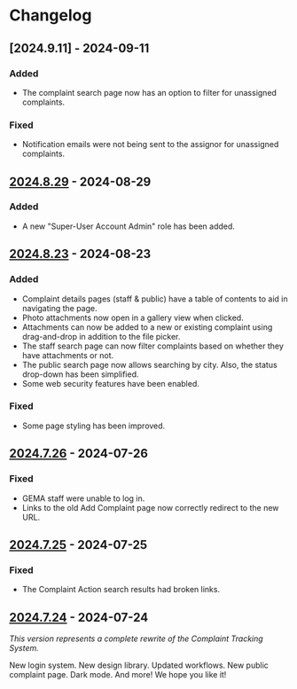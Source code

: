 # Changelog

## [2024.9.11] - 2024-09-11

### Added

- The complaint search page now has an option to filter for unassigned complaints.

### Fixed

- Notification emails were not being sent to the assignor for unassigned complaints.

## [2024.8.29] - 2024-08-29

### Added

- A new "Super-User Account Admin" role has been added.

## [2024.8.23] - 2024-08-23

### Added

- Complaint details pages (staff & public) have a table of contents to aid in navigating the page.
- Photo attachments now open in a gallery view when clicked.
- Attachments can now be added to a new or existing complaint using drag-and-drop in addition to the file picker.
- The staff search page can now filter complaints based on whether they have attachments or not.
- The public search page now allows searching by city. Also, the status drop-down has been simplified.
- Some web security features have been enabled.

### Fixed

- Some page styling has been improved.

## [2024.7.26] - 2024-07-26

### Fixed

- GEMA staff were unable to log in.
- Links to the old Add Complaint page now correctly redirect to the new URL.

## [2024.7.25] - 2024-07-25

### Fixed

- The Complaint Action search results had broken links.

## [2024.7.24] - 2024-07-24

_This version represents a complete rewrite of the Complaint Tracking System._

New login system. New design library. Updated workflows. New public complaint page. Dark mode. And more! We hope you like it!

[2024.8.29]: https://github.com/gaepdit/template-app/releases/tag/v2024.8.29
[2024.8.23]: https://github.com/gaepdit/template-app/releases/tag/v2024.8.23
[2024.7.26]: https://github.com/gaepdit/template-app/releases/tag/v2024.7.26
[2024.7.25]: https://github.com/gaepdit/template-app/releases/tag/v2024.7.25
[2024.7.24]: https://github.com/gaepdit/template-app/releases/tag/v2024.7.24
